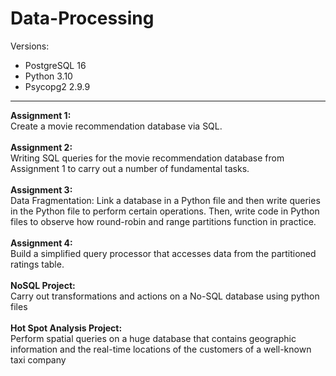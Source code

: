 # Data-Processing

Versions:
- PostgreSQL 16
- Python 3.10
- Psycopg2 2.9.9


<hr>
<b>Assignment 1:</b>
<br>
Create a movie recommendation database via SQL.
<br>
<br>
<b>Assignment 2:</b>
<br>
Writing SQL queries for the movie recommendation database from Assignment 1 to carry out a number of fundamental tasks.
<br>
<br>
<b>Assignment 3:</b>
<br>
Data Fragmentation: Link a database in a Python file and then write queries in the Python file to perform certain operations. Then, write code in Python files to observe how round-robin and range partitions function in practice.
<br>
<br>
<b>Assignment 4:</b>
<br>
Build a simplified query processor that accesses data from the partitioned ratings table.
<br>
<br>
<b>NoSQL Project:</b>
<br>
Carry out transformations and actions on a No-SQL database using python files
<br>
<br>
<b>Hot Spot Analysis Project:</b>
<br>
Perform spatial queries on a huge database that contains geographic information and the real-time locations of the customers of a well-known taxi company
